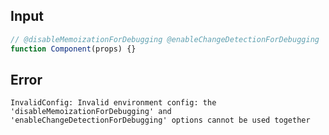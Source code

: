 
## Input

```javascript
// @disableMemoizationForDebugging @enableChangeDetectionForDebugging
function Component(props) {}

```


## Error

```
InvalidConfig: Invalid environment config: the 'disableMemoizationForDebugging' and 'enableChangeDetectionForDebugging' options cannot be used together
```
          
      